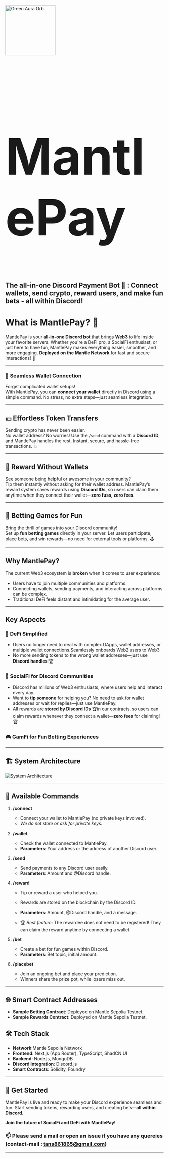 <img src="assests/images/Screenshot_2024-12-17_at_9.45.52_PM-removebg-preview.png"  
  alt="Green Aura Orb" width="160" style="vertical-align: middle;"/> <h1 style="font-size: 160px;"> MantlePay</h1>



**The all-in-one Discord Payment Bot 🔗 : Connect wallets, send crypto, reward users, and make fun bets - all within Discord!** 
---
#  **What is MantlePay?** 🤔  

MantlePay is your **all-in-one Discord bot** that brings **Web3** to life inside your favorite servers. Whether you're a DeFi pro, a SocialFi enthusiast, or just here to have fun, MantlePay makes everything easier, smoother, and more engaging. **Deployed on the Mantle Network** for fast and secure interactions! 🚀  

---

### 🔗 **Seamless Wallet Connection**  
Forget complicated wallet setups!  
With MantlePay, you can **connect your wallet** directly in Discord using a simple command. No stress, no extra steps—just seamless integration.  

---

## 💵 **Effortless Token Transfers**  
Sending crypto has never been easier.  
No wallet address? No worries! Use the `/send` command with a **Discord ID**, and MantlePay handles the rest. Instant, secure, and hassle-free transactions. 💥  

---

## 🎁 **Reward Without Wallets**  
See someone being helpful or awesome in your community?  
Tip them instantly without asking for their wallet address. MantlePay’s reward system saves rewards using **Discord IDs**, so users can claim them anytime when they connect their wallet—**zero fuss, zero fees**.  

---

## 🎰 **Betting Games for Fun**  
Bring the thrill of games into your Discord community!  
Set up **fun betting games** directly in your server. Let users participate, place bets, and win rewards—no need for external tools or platforms. 🕹️  


---

##  Why MantlePay?
The current Web3 ecosystem is **broken** when it comes to user experience:
- Users have to join multiple communities and platforms.
- Connecting wallets, sending payments, and interacting across platforms can be complex.
- Traditional DeFi feels distant and intimidating for the average user.


---

##  Key Aspects 

### 🎯 **DeFi Simplified**
- Users no longer need to deal with complex DApps, wallet addresses, or multiple wallet connections.Seamlessly onboards Web2 users to Web3
- No more sending tokens to the wrong wallet addresses—just use **Discord handles**!🏆

### 💬 **SocialFi for Discord Communities**
- Discord has millions of Web3 enthusiasts, where users help and interact every day.
- Want to **tip someone** for helping you? No need to ask for wallet addresses or wait for replies—just use MantlePay.
- All rewards are **stored by Discord IDs** 🏆in our contracts, so users can claim rewards whenever they connect a wallet—**zero fees** for claiming!🏆

### 🎮 **GamFi for Fun Betting Experiences**



---

## 🏗️ System Architecture
![System Architecture](assests/images/sys-arc.png)

---

## 🔧 Available Commands

1. **/connect**
   - Connect your wallet to MantlePay (no private keys involved).
   - *We do not store or ask for private keys.*

2. **/wallet**
   - Check the wallet connected to MantlePay.
   - **Parameters**: Your address or the address of another Discord user.

3. **/send**
   - Send payments to any Discord user easily.
   - **Parameters**: Amount and @Discord handle.

4. **/reward**
   - Tip or reward a user who helped you.
   - Rewards are stored on the blockchain by the Discord ID.
   - **Parameters**: Amount, @Discord handle, and a message.

   - 🏆 *Best feature*: The rewardee does not need to be registered! They can claim the reward anytime by connecting a wallet.

5. **/bet**
   - Create a bet for fun games within Discord.
   - **Parameters**: Bet topic, initial amount.

6. **/placebet**
   - Join an ongoing bet and place your prediction.
   - Winners share the prize pot, while losers miss out.

---

## 🌐 Smart Contract Addresses

- **Sample Betting Contract**: Deployed on Mantle Sepolia Testnet.
- **Sample Rewards Contract**: Deployed on Mantle Sepolia Testnet.



## 🛠️ Tech Stack
- **Network**:Mantle Sepolia Network
- **Frontend**: Next.js (App Router), TypeScript, ShadCN UI
- **Backend**: Node.js, MongoDB
- **Discord Integration**: Discord.js
- **Smart Contracts**: Solidity, Foundry


---

## 🎉 Get Started
MantlePay is live and ready to make your Discord experience seamless and fun. Start sending tokens, rewarding users, and creating bets—**all within Discord**.

**Join the future of SocialFi and DeFi with MantlePay!**



### 📫 Please send a mail or open an issue if you have any quereies (contact-mail : tans861865@gmail.com)

---


